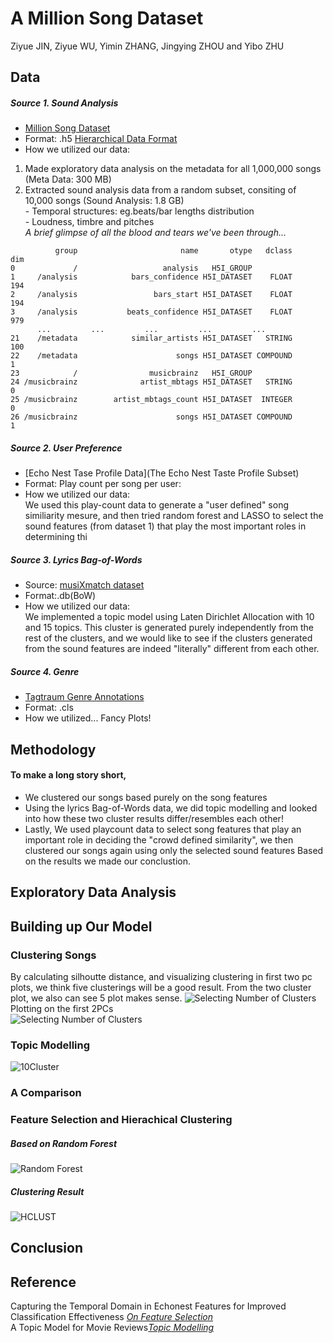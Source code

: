 # A Million Song Dataset
Ziyue JIN, Ziyue WU, Yimin ZHANG, Jingying ZHOU and Yibo ZHU

## Data
##### Source 1. Sound Analysis
* [Million Song Dataset](http://labrosa.ee.columbia.edu/millionsong/)
* Format: .h5 [Hierarchical Data Format](https://en.wikipedia.org/wiki/Hierarchical_Data_Format)  
* How we utilized our data:   
1) Made exploratory data analysis on the metadata for all 1,000,000 songs (Meta Data: 300 MB)  
2) Extracted sound analysis data from a random subset, consiting of 10,000 songs (Sound Analysis: 1.8 GB)  
          - Temporal structures: eg.beats/bar lengths distribution  
          - Loudness, timbre and pitches  
*A brief glimpse of all the blood and tears we've been through...*
```
          group                       name       otype   dclass       dim
0             /                   analysis   H5I_GROUP                   
1     /analysis            bars_confidence H5I_DATASET    FLOAT       194
2     /analysis                 bars_start H5I_DATASET    FLOAT       194
3     /analysis           beats_confidence H5I_DATASET    FLOAT       979
      ...         ...         ...         ...         ...
21    /metadata            similar_artists H5I_DATASET   STRING       100
22    /metadata                      songs H5I_DATASET COMPOUND         1
23            /                musicbrainz   H5I_GROUP                   
24 /musicbrainz              artist_mbtags H5I_DATASET   STRING         0
25 /musicbrainz        artist_mbtags_count H5I_DATASET  INTEGER         0
26 /musicbrainz                      songs H5I_DATASET COMPOUND         1

```
##### Source 2. User Preference
* [Echo Nest Tase Profile Data](The Echo Nest Taste Profile Subset)
* Format: Play count per song per user:
* How we utilized our data:  
We used this play-count data to generate a "user defined" song similiarity mesure, and then tried random forest and LASSO to select the sound features (from dataset 1) that play the most important roles in determining thi

##### Source 3. Lyrics Bag-of-Words
* Source: [musiXmatch dataset](http://labrosa.ee.columbia.edu/millionsong/musixmatch)
* Format:.db(BoW)
* How we utilized our data:   
We implemented a topic model using Laten Dirichlet Allocation with 10 and 15 topics. This cluster is generated purely independently from the rest of the clusters, and we would like to see if the clusters generated from the sound features are indeed "literally" different from each other.

##### Source 4. Genre
* [Tagtraum Genre Annotations](http://www.tagtraum.com/msd_genre_datasets.html)
* Format: .cls 
* How we utilized... Fancy Plots!

## Methodology
#### To make a long story short,  
* We clustered our songs based purely on the song features
* Using the lyrics Bag-of-Words data, we did topic modelling and looked into how these two cluster results differ/resembles each other!
* Lastly, We used playcount data to select song features that play an important role in deciding the "crowd defined similarity", we then clustered our songs again using only the selected sound features
Based on the results we made our conclustion.

## Exploratory Data Analysis
## Building up Our Model  
### Clustering Songs
By calculating silhoutte distance, and visualizing clustering in first two pc plots, we think five clusterings will be a good result. From the two cluster plot, we also can see 5 plot makes sense.
![Selecting Number of Clusters](https://github.com/TZstatsADS/finalproject-group-2/blob/master/lib/web/img/select_5.jpeg?raw=true "Logo Title Text 1")  
Plotting on the first 2PCs  
![Selecting Number of Clusters](https://github.com/TZstatsADS/finalproject-group-2/blob/master/lib/web/img/select_dimension.png?raw=true "Logo Title Text 1")

### Topic Modelling 
![10Cluster](https://github.com/TZstatsADS/finalproject-group-2/blob/master/lib/web/img/topic.jpg?raw=true)


### A Comparison  


### Feature Selection and Hierachical Clustering
##### Based on Random Forest
![Random Forest](https://github.com/TZstatsADS/finalproject-group-2/blob/master/lib/web/img/rf.jpg?raw=true "Logo Title Text 1")
##### Clustering Result
![HCLUST](https://github.com/TZstatsADS/finalproject-group-2/blob/master/lib/web/img/hclust.jpg?raw=true)

## Conclusion

## Reference
Capturing the Temporal Domain
in Echonest Features
for Improved Classification Effectiveness [*On Feature Selection*](http://www.ifs.tuwien.ac.at/~schindler/pubs/AMR2012.pdf)  
A Topic Model for Movie Reviews[*Topic Modelling*](http://cpsievert.github.io/LDAvis/reviews/reviews.html)
